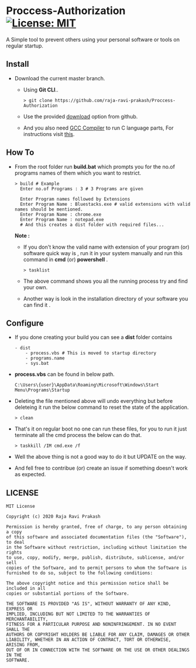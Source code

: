 # Proccess-Authorization [![License: MIT](https://img.shields.io/badge/License-MIT-yellow.svg)](https://opensource.org/licenses/MIT)
A Simple tool to prevent others using your personal software or tools on regular startup.

## Install
- Download the current master branch.

  * Using **Git CLI**..
  
    ```shell
    > git clone https://github.com/raja-ravi-prakash/Proccess-Authorization
    ```
  * Use the provided [download](https://github.com/raja-ravi-prakash/Proccess-Authorization/archive/master.zip) option from github.
  
  * And you also need [GCC Compiler](https://sourceforge.net/projects/mingw/) to run C language parts, For instructions visit [this](https://www.youtube.com/watch?v=Ubfgi4NoTPk).
  
## How To
  - From the root folder run **build.bat** which prompts you for the no.of programs names of them which you want to restrict.
  
    ```shell
    > build # Example
      Enter no.of Programs : 3 # 3 Programs are given
      
      Enter Program names followed by Extensions
      Enter Program Name : Bluestacks.exe # valid extensions with valid names should be mentioned.
      Enter Program Name : chrome.exe
      Enter Program Name : notepad.exe
      # And this creates a dist folder with required files...
    ```
    **Note :** 
    - If you don't know the valid name with extension of your program (or) software quick way is , run it in your system manually and 
    run this command in **cmd** (or) **powershell** .
    
      ```shell
      > tasklist
      ```
    
    - The above command shows you all the running process try and find your own.
    
    - Another way is look in the installation directory of your software you can find it .
 ## Configure
 * If you done creating your build you can see a **dist** folder contains 
 
    ```shell
    - dist
        - process.vbs # This is moved to startup directory
        - programs.name
        - sys.bat
    ```
    
 * **process.vbs** can be found in below path. 
 
    ```shell
    C:\Users\{user}\AppData\Roaming\Microsoft\Windows\Start Menu\Programs\Startup
    ```
 * Deleting the file mentioned above will undo everything but before deleteing it run the below command to reset
   the state of the application.

   ```shell
   > clean
   ```
 * That's it on regular boot no one can run these files, for you to run it just terminate all the cmd process the below can do that.
    ```shell
    > taskkill /IM cmd.exe /f
    ```
 * Well the above thing is not a good way to do it but UPDATE on the way.
 * And fell free to contribue (or) create an issue if something doesn't work as expected.
## LICENSE
    MIT License

    Copyright (c) 2020 Raja Ravi Prakash

    Permission is hereby granted, free of charge, to any person obtaining a copy
    of this software and associated documentation files (the "Software"), to deal
    in the Software without restriction, including without limitation the rights
    to use, copy, modify, merge, publish, distribute, sublicense, and/or sell
    copies of the Software, and to permit persons to whom the Software is
    furnished to do so, subject to the following conditions:

    The above copyright notice and this permission notice shall be included in all
    copies or substantial portions of the Software.

    THE SOFTWARE IS PROVIDED "AS IS", WITHOUT WARRANTY OF ANY KIND, EXPRESS OR
    IMPLIED, INCLUDING BUT NOT LIMITED TO THE WARRANTIES OF MERCHANTABILITY,
    FITNESS FOR A PARTICULAR PURPOSE AND NONINFRINGEMENT. IN NO EVENT SHALL THE
    AUTHORS OR COPYRIGHT HOLDERS BE LIABLE FOR ANY CLAIM, DAMAGES OR OTHER
    LIABILITY, WHETHER IN AN ACTION OF CONTRACT, TORT OR OTHERWISE, ARISING FROM,
    OUT OF OR IN CONNECTION WITH THE SOFTWARE OR THE USE OR OTHER DEALINGS IN THE
    SOFTWARE.
